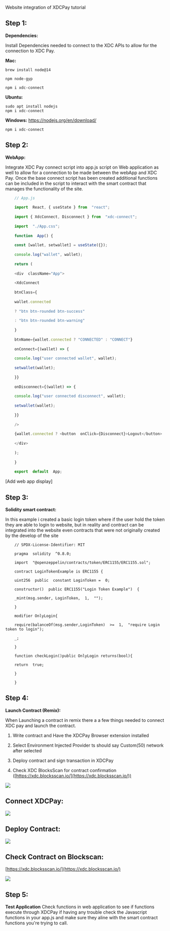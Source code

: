 Website integration of XDCPay tutorial

  

## **Step 1:**

**Dependencies:**

Install Dependencies needed to connect to the XDC APIs to allow for the connection to XDC Pay.

  

**Mac:**

    brew install node@14
    
    npm node-gyp
    
    npm i xdc-connect

**Ubuntu:**

    sudo apt install nodejs
    npm i xdc-connect

**Windows:** https://nodejs.org/en/download/

    npm i xdc-connect

## Step 2:

**WebApp:**

Integrate XDC Pay connect script into app.js script on Web application as well to allow for a connection to be made between the webApp and XDC Pay. Once the base connect script has been created additional functions can be included in the script to interact with the smart contract that manages the functionality of the site.

  
````javascript
    // App.js
    
    import  React, { useState } from  "react";
    
    import { XdcConnect, Disconnect } from  "xdc-connect";
    
    import  "./App.css";
    
    function  App() {
    
    const [wallet, setwallet] = useState({});
    
    console.log("wallet", wallet);
    
    return (
    
    <div  className="App">
    
    <XdcConnect
    
    btnClass={
    
    wallet.connected
    
    ? "btn btn-rounded btn-success"
    
    : "btn btn-rounded btn-warning"
    
    }
    
    btnName={wallet.connected ? "CONNECTED" : "CONNECT"}
    
    onConnect={(wallet) => {
    
    console.log("user connected wallet", wallet);
    
    setwallet(wallet);
    
    }}
    
    onDisconnect={(wallet) => {
    
    console.log("user connected disconnect", wallet);
    
    setwallet(wallet);
    
    }}
    
    />
    
    {wallet.connected ? <button  onClick={Disconnect}>Logout</button> : ""}
    
    </div>
    
    );
    
    }
    
    export  default  App;
````    
      

[Add web app display]

  

## Step 3:

**Solidity smart contract:**

In this example i created a basic login token where if the user hold the token they are able to login to website, but in reality and contract can be integrated into the website even contracts that were not originally created by the develop of the site

      
````solidity    
    // SPDX-License-Identifier: MIT
    
    pragma  solidity  ^0.8.0;
    
    import  "@openzeppelin/contracts/token/ERC1155/ERC1155.sol";
    
    contract LoginTokenExample is ERC1155 {
    
    uint256  public  constant LoginToken =  0;
    
    constructor()  public ERC1155("Login Token Example")  {
    
    _mint(msg.sender, LoginToken,  1,  "");
    
    }
    
    modifier OnlyLogin{
    
    require(balanceOf(msg.sender,LoginToken)  >=  1,  "require Login token to login");
    
    _;
    
    }
    
    function checkLogin()public OnlyLogin returns(bool){
    
    return  true;
    
    }
    
    }
````
  

## Step 4:

**Launch Contract (Remix):**

When Launching a contract in remix there a a few things needed to connect XDC pay and launch the contract.

1.  Write contract and Have the XDCPay Browser extension installed
    
2.  Select Environment Injected Provider ts should say Custom(50) network after selected
    
3.  Deploy contract and sign transaction in XDCPay
    
4.  Check XDC BlocksScan for contract confirmation ([https://xdc.blocksscan.io/](https://xdc.blocksscan.io/))
    

![](https://lh5.googleusercontent.com/YRS11f9N9FZH6zgGYtU9asBEnYgucoLkgut8_fRJ2Eit3nh2q7XBRRN3jklhZ-jPX47vpgNrZ7GTKcGUT6eWgP59o0G4qj5OBIHe3WnTOrnhZ1NU4ZckHgwxyg-DCzoSMMVtdX4MHxHDApwsN0G2cxs)

## Connect XDCPay:

![](https://lh6.googleusercontent.com/gUbfGVDh3_zg_GdPHL97e2UJVgvALG4Q1wFyzWzUr-pWBPGrw_ivp8eP88yQA6s1ctldOPDtXZM8zf-7YAZt56AsoD265Ux0sZT934vCyll3Z2p8RMIJ5nngBO1eHrwM_v43Dy6JyjcQHH0paWeldCA)

  
  
  

## Deploy Contract:

![](https://lh6.googleusercontent.com/6e1ROKqw3N4c-5YQR2rlmqQl5YsG9NGxqIMWWvA65mRuK-7MfS3aJIaLvnBayqqOa1khw9u87npr2blIM_bCczrZlPkx3KBmXDUfezU28zcUPUw7xnRJO83XHPL9VVEpJmXHx698r464xcUyVN3ugr8)

## Check Contract on Blockscan:
[https://xdc.blocksscan.io/](https://xdc.blocksscan.io/)

![](https://lh5.googleusercontent.com/lkhRmNbGVj9aODOztmm9bzYJY-nnqvvOQmFC1yZXLiyDvodmtXbLy7Z4bPS1aS-IEdZrklaf6toGtaznC7iBUdw5TFROCAZaaKzOve3lINmN4EX28ApY91PiWqg75oTOl2ii0mbYM0YB2Q-lrE2TQ-A)

  
## Step 5:

**Test Application**
Check functions in web application to see if functions execute through XDCPay if having any trouble check the Javascript functions in your app.js and make sure they aline with the smart contract functions you're trying to call.
